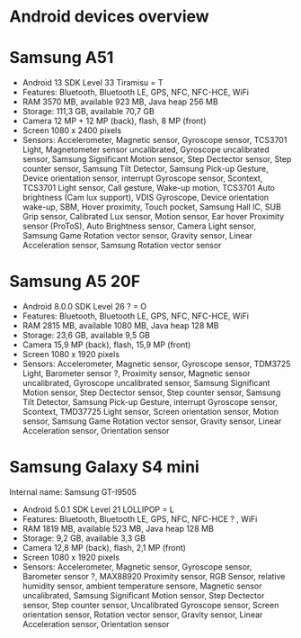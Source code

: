 # Android devices overview

# Samsung A51

- Android 13 SDK Level 33 Tiramisu = T
- Features: Bluetooth, Bluetooth LE, GPS, NFC, NFC-HCE, WiFi
- RAM 3570 MB, available 923 MB, Java heap 256 MB
- Storage: 111,3 GB, available 70,7 GB
- Camera 12 MP + 12 MP (back), flash, 8 MP (front)
- Screen 1080 x 2400 pixels
- Sensors: Accelerometer, Magnetic sensor, Gyroscope sensor, TCS3701 Light, Magnetometer sensor uncalibrated, Gyroscope uncalibrated sensor, Samsung Significant Motion sensor, Step Dectector sensor, Step counter sensor, Samsung Tilt Detector, Samsung Pick-up Gesture, Device orientation sensor, interrupt Gyroscope sensor, Scontext, TCS3701 Light sensor, Call gesture, Wake-up motion, TCS3701 Auto brightness (Cam lux support), VDIS Gyroscope, Device orientation wake-up, SBM, Hover proximity, Touch pocket, Samsung Hall IC, SUB Grip sensor, Calibrated Lux sensor, Motion sensor, Ear hover Proximity sensor (ProToS), Auto Brightness sensor, Camera Light sensor, Samsung Game Rotation vector sensor, Gravity sensor, Linear Acceleration sensor, Samsung Rotation vector sensor

# Samsung A5 20F
- Android 8.0.0 SDK Level 26 ? = O
- Features: Bluetooth, Bluetooth LE, GPS, NFC, NFC-HCE, WiFi
- RAM 2815 MB, available 1080 MB, Java heap 128 MB
- Storage: 23,6 GB, available 9,5 GB
- Camera 15,9 MP (back), flash, 15,9 MP (front)
- Screen 1080 x 1920 pixels
- Sensors: Accelerometer, Magnetic sensor, Gyroscope sensor, TDM3725 Light, Barometer sensor ?, Proximity sensor,  Magnetic sensor uncalibrated, Gyroscope uncalibrated sensor, Samsung Significant Motion sensor, Step Dectector sensor, Step counter sensor, Samsung Tilt Detector, Samsung Pick-up Gesture, interrupt Gyroscope sensor, Scontext, TMD37725 Light sensor, Screen orientation sensor, Motion sensor, Samsung Game Rotation vector sensor, Gravity sensor, Linear Acceleration sensor, Orientation sensor

# Samsung Galaxy S4 mini

Internal name: Samsung GT-I9505
- Android 5.0.1 SDK Level 21 LOLLIPOP = L
- Features: Bluetooth, Bluetooth LE, GPS, NFC, NFC-HCE ? , WiFi
- RAM 1819 MB, available 523 MB, Java heap 128 MB
- Storage: 9,2 GB, available 3,3 GB
- Camera 12,8 MP (back), flash, 2,1 MP (front) 
- Screen 1080 x 1920 pixels
- Sensors: Accelerometer, Magnetic sensor, Gyroscope sensor, Barometer sensor ?, MAX88920 Proximity sensor, RGB Sensor, relative humidity sensor, ambient temperature sensore, Magnetic sensor uncalibrated, Samsung Significant Motion sensor, Step Dectector sensor, Step counter sensor, Uncalibrated Gyroscope sensor, Screen orientation sensor, Rotation vector sensor, Gravity sensor, Linear Acceleration sensor, Orientation sensor
